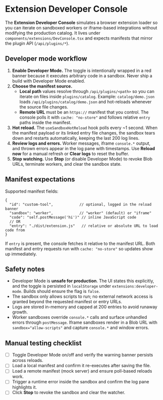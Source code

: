 # Extension Developer Console

The **Extension Developer Console** simulates a browser extension loader so you can iterate on sandboxed
workers or iframe-based integrations without modifying the production catalog. It lives under
`components/extensions/DevConsole.tsx` and expects manifests that mirror the plugin API
(`/api/plugins/*`).

## Developer mode workflow

1. **Enable Developer Mode.** The toggle is intentionally wrapped in a red banner because it executes
   arbitrary code in a sandbox. Never ship a build with Developer Mode enabled.
2. **Choose the manifest source.**
   - **Local path** values resolve through `/api/plugins/<path>` so you can iterate on files inside
     `plugins/catalog`. Example: `catalog/demo.json` loads
     `/api/plugins/catalog/demo.json` and hot-reloads whenever the source file changes.
   - **Remote URL** must be an `https://` manifest that you control. The console polls it with
     `cache: "no-store"` and follows relative `entry` paths inside the manifest.
3. **Hot reload.** The `useSandboxHotReload` hook polls every ~1 second. When the manifest payload or its
   linked entry file changes, the sandbox tears down and restarts automatically, keeping the last 200
   log lines.
4. **Review logs and errors.** Worker messages, iframe `console.*` output, and thrown errors appear in the
   log pane with timestamps. Use **Reload now** for a manual refresh or **Clear logs** to reset the buffer.
5. **Stop watching.** Use **Stop** (or disable Developer Mode) to revoke Blob URLs, terminate workers, and
   clear the sandbox state.

## Manifest expectations

Supported manifest fields:

```jsonc
{
  "id": "custom-tool",            // optional, logged in the reload banner
  "sandbox": "worker",            // "worker" (default) or "iframe"
  "code": "self.postMessage('hi')" // inline JavaScript code
  // OR
  "entry": "./dist/extension.js"   // relative or absolute URL to load code from
}
```

If `entry` is present, the console fetches it relative to the manifest URL. Both manifest and entry
requests run with `cache: "no-store"` so updates show up immediately.

## Safety notes

- Developer Mode is **unsafe for production**. The UI states this explicitly, and the toggle is persisted in
  `localStorage` under `extensions:developer-mode`. Builds should ensure the flag is `false`.
- The sandbox only allows scripts to run; no external network access is granted beyond the requested
  manifest or entry URLs.
- Logs are stored in-memory and capped at 200 entries to avoid runaway growth.
- Worker sandboxes override `console.*` calls and surface unhandled errors through `postMessage`. Iframe
  sandboxes render in a Blob URL with `sandbox="allow-scripts"` and capture `console.*` and window errors.

## Manual testing checklist

- [ ] Toggle Developer Mode on/off and verify the warning banner persists across reloads.
- [ ] Load a local manifest and confirm it re-executes after saving the file.
- [ ] Load a remote manifest (mock server) and ensure poll-based reloads work.
- [ ] Trigger a runtime error inside the sandbox and confirm the log pane highlights it.
- [ ] Click **Stop** to revoke the sandbox and clear the watcher.
